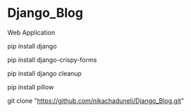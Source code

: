 # Django_Blog
Web Application


pip install django 

pip install django-crispy-forms

pip install django cleanup

pip install pillow

git clone "https://github.com/nikachaduneli/Django_Blog.git"
